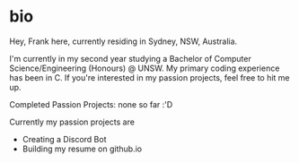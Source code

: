# bio

Hey, Frank here, currently residing in Sydney, NSW, Australia. 

I'm currently in my second year studying a Bachelor of Computer Science/Engineering (Honours) @ UNSW. My primary coding experience has been in C. If you're interested in my passion projects, feel free to hit me up. 

Completed Passion Projects:
none so far :'D

Currently my passion projects are
- Creating a Discord Bot
- Building my resume on github.io

